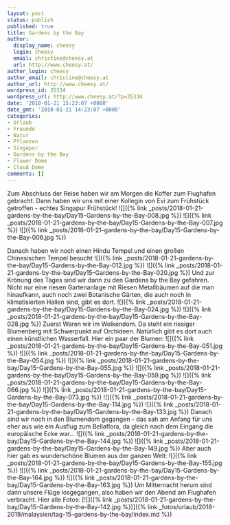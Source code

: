 ```yaml
---
layout: post
status: publish
published: true
title: Gardens by the Bay
author:
  display_name: cheesy
  login: cheesy
  email: christine@cheesy.at
  url: http://www.cheesy.at/
author_login: cheesy
author_email: christine@cheesy.at
author_url: http://www.cheesy.at/
wordpress_id: 35334
wordpress_url: http://www.cheesy.at/?p=35334
date: '2018-01-21 15:23:07 +0000'
date_gmt: '2018-01-21 14:23:07 +0000'
categories:
- Urlaub
- Freunde
- Natur
- Pflanzen
- Singapur
- Gardens by the Bay
- Flower Dome
- Cloud Dome
comments: []
---
```

Zum Abschluss der Reise haben wir am Morgen die Koffer zum Flughafen gebracht. Dann haben wir uns mit einer Kollegin von Evi zum Frühstück getroffen - echtes Singapur Frühstück!
![]({% link _posts/2018-01-21-gardens-by-the-bay/Day15-Gardens-by-the-Bay-008.jpg %})
![]({% link _posts/2018-01-21-gardens-by-the-bay/Day15-Gardens-by-the-Bay-007.jpg %})
![]({% link _posts/2018-01-21-gardens-by-the-bay/Day15-Gardens-by-the-Bay-006.jpg %})
<!--more-->
Danach haben wir noch einen Hindu Tempel und einen großen Chinesischen Tempel besucht
![]({% link _posts/2018-01-21-gardens-by-the-bay/Day15-Gardens-by-the-Bay-012.jpg %})
![]({% link _posts/2018-01-21-gardens-by-the-bay/Day15-Gardens-by-the-Bay-020.jpg %})
Und zur Krönung des Tages sind wir dann zu den Gardens by the Bay gefahren. Nicht nur eine riesen Gartenanlage mit Riesen Metallbäumen auf die man hinaufkann, auch noch zwei Botanische Gärten, die auch noch in klimatisierten Hallen sind, gibt es dort.
![]({% link _posts/2018-01-21-gardens-by-the-bay/Day15-Gardens-by-the-Bay-024.jpg %})
![]({% link _posts/2018-01-21-gardens-by-the-bay/Day15-Gardens-by-the-Bay-028.jpg %})
Zuerst Waren wir im Wolkendom. Da steht ein riesiger Blumenberg mit Schwerpunkt auf Orchideen. Natürlich gibt es dort auch einen künstlichen Wasserfall.
Hier ein paar der Blumen:
![]({% link _posts/2018-01-21-gardens-by-the-bay/Day15-Gardens-by-the-Bay-051.jpg %})
![]({% link _posts/2018-01-21-gardens-by-the-bay/Day15-Gardens-by-the-Bay-054.jpg %})
![]({% link _posts/2018-01-21-gardens-by-the-bay/Day15-Gardens-by-the-Bay-055.jpg %})
![]({% link _posts/2018-01-21-gardens-by-the-bay/Day15-Gardens-by-the-Bay-059.jpg %})
![]({% link _posts/2018-01-21-gardens-by-the-bay/Day15-Gardens-by-the-Bay-066.jpg %})
![]({% link _posts/2018-01-21-gardens-by-the-bay/Day15-Gardens-by-the-Bay-073.jpg %})
![]({% link _posts/2018-01-21-gardens-by-the-bay/Day15-Gardens-by-the-Bay-114.jpg %})
![]({% link _posts/2018-01-21-gardens-by-the-bay/Day15-Gardens-by-the-Bay-133.jpg %})
Danach sind wir noch in den Blumendom gegangen - das sah am Anfang für uns eher aus wie ein Ausflug zum Bellaflora, da gleich nach dem Eingang die europäische Ecke war...
![]({% link _posts/2018-01-21-gardens-by-the-bay/Day15-Gardens-by-the-Bay-144.jpg %})
![]({% link _posts/2018-01-21-gardens-by-the-bay/Day15-Gardens-by-the-Bay-149.jpg %})
Aber auch hier gab es wunderschöne Blumen aus der ganzen Welt:
![]({% link _posts/2018-01-21-gardens-by-the-bay/Day15-Gardens-by-the-Bay-155.jpg %})
![]({% link _posts/2018-01-21-gardens-by-the-bay/Day15-Gardens-by-the-Bay-164.jpg %})
![]({% link _posts/2018-01-21-gardens-by-the-bay/Day15-Gardens-by-the-Bay-163.jpg %})
Um Mitternacht herum sind dann unsere Flüge losgegangen, also haben wir den Abend am Flughafen verbracht.
Hier alle Fotos:
[![]({% link _posts/2018-01-21-gardens-by-the-bay/Day15-Gardens-by-the-Bay-142.jpg %})]({% link _fotos/urlaub/2018-2019/malaysien/tag-15-gardens-by-the-bay/index.md %})
